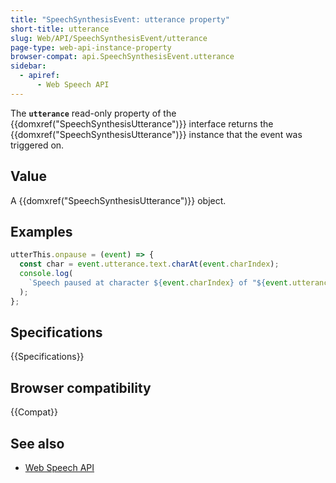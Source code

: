 ```yaml
---
title: "SpeechSynthesisEvent: utterance property"
short-title: utterance
slug: Web/API/SpeechSynthesisEvent/utterance
page-type: web-api-instance-property
browser-compat: api.SpeechSynthesisEvent.utterance
sidebar:
  - apiref:
      - Web Speech API
---
```


The **`utterance`** read-only property of the {{domxref("SpeechSynthesisUtterance")}} interface returns the {{domxref("SpeechSynthesisUtterance")}} instance that the event was triggered on.

## Value

A {{domxref("SpeechSynthesisUtterance")}} object.

## Examples

```js
utterThis.onpause = (event) => {
  const char = event.utterance.text.charAt(event.charIndex);
  console.log(
    `Speech paused at character ${event.charIndex} of "${event.utterance.text}", which is "${char}".`,
  );
};
```

## Specifications

{{Specifications}}

## Browser compatibility

{{Compat}}

## See also

- [Web Speech API](/en-US/docs/Web/API/Web_Speech_API)
